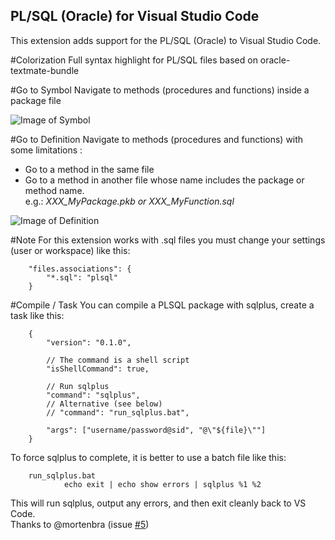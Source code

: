 ## PL/SQL (Oracle) for Visual Studio Code

This extension adds support for the PL/SQL (Oracle) to Visual Studio Code.

#Colorization
Full syntax highlight for PL/SQL files based on oracle-textmate-bundle

#Go to Symbol
Navigate to methods (procedures and functions) inside a package file

![Image of Symbol](https://raw.githubusercontent.com/zabel-xyz/plsql-language/master/DocumentSymbol.gif)

#Go to Definition
Navigate to methods (procedures and functions) with some limitations :
- Go to a method in the same file
- Go to a method in another file whose name includes the package or method name.
  <br />e.g.: *XXX_MyPackage.pkb or XXX_MyFunction.sql*

![Image of Definition](https://raw.githubusercontent.com/zabel-xyz/plsql-language/master/Definition.gif)

#Note
For this extension works with .sql files you must change your settings (user or workspace) like this:

        "files.associations": {
           	"*.sql": "plsql"
        }

#Compile / Task
You can compile a PLSQL package with sqlplus, create a task like this:

        {
            "version": "0.1.0",

            // The command is a shell script
            "isShellCommand": true,

            // Run sqlplus
            "command": "sqlplus",
            // Alternative (see below)
            // "command": "run_sqlplus.bat",

            "args": ["username/password@sid", "@\"${file}\""]
        }

To force sqlplus to complete, it is better to use a batch file like this:

        run_sqlplus.bat
                echo exit | echo show errors | sqlplus %1 %2

This will run sqlplus, output any errors, and then exit cleanly back to VS Code.  
Thanks to @mortenbra (issue [#5](https://github.com/zabel-xyz/plsql-language/issues/5))
